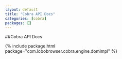 ```yaml
---
layout: default 
title: "Cobra API Docs"
categories: [cobra]
packages: []
---
```


##Cobra API Docs

{% include package.html package="com.lobobrowser.cobra.engine.domimpl" %}
